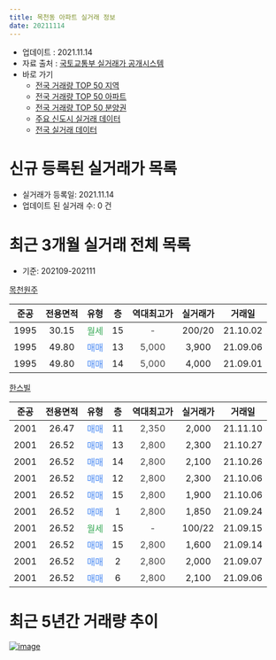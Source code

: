 ```yaml
---
title: 목천동 아파트 실거래 정보
date: 20211114
---
```


* 업데이트 : 2021.11.14
* 자료 출처 : [국토교통부 실거래가 공개시스템](http://rt.molit.go.kr)
* 바로 가기
    * [전국 거래량 TOP 50 지역](https://apt-info.github.io/apt-trade-info/tr)
    * [전국 거래량 TOP 50 아파트](https://apt-info.github.io/apt-trade-info/ta)
    * [전국 거래량 TOP 50 분양권](https://apt-info.github.io/apt-trade-info/tb)
    * [주요 신도시 실거래 데이터](https://apt-info.github.io/apt-trade-info/newtown)
    * [전국 실거래 데이터](https://apt-info.github.io/apt-trade-info/all)



<script async src="https://pagead2.googlesyndication.com/pagead/js/adsbygoogle.js"></script>
<!-- 기본광고 -->
<ins class="adsbygoogle"
     style="display:block"
     data-ad-client="ca-pub-1142216861245946"
     data-ad-slot="4805727019"
     data-ad-format="auto"
     data-full-width-responsive="true"></ins>
<script>
     (adsbygoogle = window.adsbygoogle || []).push({});
</script>


# 신규 등록된 실거래가 목록

* 실거래가 등록일: 2021.11.14
* 업데이트 된 실거래 수: 0 건




<script async src="https://pagead2.googlesyndication.com/pagead/js/adsbygoogle.js"></script>
<!-- 기본광고 -->
<ins class="adsbygoogle"
     style="display:block"
     data-ad-client="ca-pub-1142216861245946"
     data-ad-slot="4805727019"
     data-ad-format="auto"
     data-full-width-responsive="true"></ins>
<script>
     (adsbygoogle = window.adsbygoogle || []).push({});
</script>


# 최근 3개월 실거래 전체 목록
* 기준: 202109-202111


[목천원주](https://search.naver.com/search.naver?query=%EB%AA%A9%EC%B2%9C%EC%9B%90%EC%A3%BC)

|준공|전용면적|유형|층|역대최고가|실거래가|거래일|
|:---:|:---:|:---:|:---:|:---:|:---:|:---:|
|1995|30.15|<span style="color:#34A853">월세</span>|15|<span style="color:#444444">-</span>|200/20|21.10.02|
|1995|49.80|<span style="color:#4285F3">매매</span>|13|<span style="color:#444444">5,000</span>|3,900|21.09.06|
|1995|49.80|<span style="color:#4285F3">매매</span>|14|<span style="color:#444444">5,000</span>|4,000|21.09.01|

[한스빌](https://search.naver.com/search.naver?query=%ED%95%9C%EC%8A%A4%EB%B9%8C)

|준공|전용면적|유형|층|역대최고가|실거래가|거래일|
|:---:|:---:|:---:|:---:|:---:|:---:|:---:|
|2001|26.47|<span style="color:#4285F3">매매</span>|11|<span style="color:#444444">2,350</span>|2,000|21.11.10|
|2001|26.52|<span style="color:#4285F3">매매</span>|13|<span style="color:#444444">2,800</span>|2,300|21.10.27|
|2001|26.52|<span style="color:#4285F3">매매</span>|14|<span style="color:#444444">2,800</span>|2,100|21.10.26|
|2001|26.52|<span style="color:#4285F3">매매</span>|12|<span style="color:#444444">2,800</span>|2,300|21.10.06|
|2001|26.52|<span style="color:#4285F3">매매</span>|15|<span style="color:#444444">2,800</span>|1,900|21.10.06|
|2001|26.52|<span style="color:#4285F3">매매</span>|1|<span style="color:#444444">2,800</span>|1,850|21.09.24|
|2001|26.52|<span style="color:#34A853">월세</span>|15|<span style="color:#444444">-</span>|100/22|21.09.15|
|2001|26.52|<span style="color:#4285F3">매매</span>|15|<span style="color:#444444">2,800</span>|1,600|21.09.14|
|2001|26.52|<span style="color:#4285F3">매매</span>|2|<span style="color:#444444">2,800</span>|2,000|21.09.07|
|2001|26.52|<span style="color:#4285F3">매매</span>|6|<span style="color:#444444">2,800</span>|2,100|21.09.06|



<script async src="https://pagead2.googlesyndication.com/pagead/js/adsbygoogle.js"></script>
<!-- 기본광고 -->
<ins class="adsbygoogle"
     style="display:block"
     data-ad-client="ca-pub-1142216861245946"
     data-ad-slot="4805727019"
     data-ad-format="auto"
     data-full-width-responsive="true"></ins>
<script>
     (adsbygoogle = window.adsbygoogle || []).push({});
</script>


# 최근 5년간 거래량 추이


<div style="width:100%;">
    <canvas id="deal_progress" height="200"></canvas>
</div>

<script>
new Chart(document.getElementById("deal_progress"), {
    type: 'line',
    data: {
        labels: ['16.01','16.02','16.03','16.05','16.06','16.07','16.08','16.09','16.10','16.11','16.12','17.01','17.02','17.03','17.04','17.06','17.07','17.08','17.09','17.10','17.11','17.12','18.01','18.02','18.03','18.04','18.05','18.06','18.07','18.08','18.09','18.10','18.11','18.12','19.01','19.02','19.03','19.04','19.05','19.07','19.08','19.09','19.10','19.11','19.12','20.01','20.02','20.03','20.04','20.05','20.06','20.07','20.08','20.09','20.10','20.11','20.12','21.01','21.02','21.03','21.04','21.05','21.06','21.07','21.08','21.09','21.10','21.11'],
        datasets: [{
            label: '매매/분양권',
            data: [1,2,1,4,2,2,3,1,0,3,1,1,3,4,7,2,2,8,5,3,2,1,1,2,3,2,1,2,1,2,0,3,5,1,3,1,5,3,1,1,3,8,1,0,1,1,5,3,1,2,3,3,5,1,1,3,4,3,3,5,7,8,3,7,9,6,4,1],
            borderColor: "rgba(66, 133, 243, 1)",
            backgroundColor: "rgba(66, 133, 243, 0.05)",
            borderWidth: 1,
            pointRadius: 0,
            fill: false,
            lineTension: 0
        },{
            label: '전/월세',
            data: [0,1,2,0,0,0,0,0,1,3,1,0,0,1,0,3,1,0,5,4,2,2,0,0,1,0,2,2,1,0,1,1,2,0,1,2,0,0,2,2,1,0,4,1,1,0,1,1,1,2,1,2,4,1,2,0,0,0,3,0,3,0,0,1,1,1,1,0],
            borderColor: "rgba(255, 90, 0, 1)",
            backgroundColor: "rgba(255, 90, 0, 0.05)",
            borderWidth: 1,
            pointRadius: 0,
            fill: false,
            lineTension: 0
        },{
            label: '합계',
            data: [1,3,3,4,2,2,3,1,1,6,2,1,3,5,7,5,3,8,10,7,4,3,1,2,4,2,3,4,2,2,1,4,7,1,4,3,5,3,3,3,4,8,5,1,2,1,6,4,2,4,4,5,9,2,3,3,4,3,6,5,10,8,3,8,10,7,5,1],
            borderColor: "rgba(0, 0, 0, 1)",
            backgroundColor: "rgba(0, 0, 0, 0.03)",
            borderWidth: 0.1,
            pointRadius: 0,
            fill: true,
            lineTension: 0
        }
        ]
    },
    options: {
        responsive: true,
        title: {
            display: false
        },
        tooltips: {
            mode: 'index',
            intersect: false
        },
        hover: {
            mode: 'nearest',
            intersect: true
        },
        scales: {
            xAxes: [{
                display: true,
                scaleLabel: {
                    display: true,
                    labelString: '년/월'
                }
            }],
            yAxes: [{
                display: true,
                ticks: {
                    suggestedMin: 0,
                },
                scaleLabel: {
                    display: true,
                    labelString: '실거래 수'
                }
            }]
        }
    }
});

</script>


[![image](https://apt-info.github.io/images/2020-01-03-apt-trade-info/1024x500.png)](https://play.google.com/store/apps/details?id=com.aptinfo.apttradeinfo)

